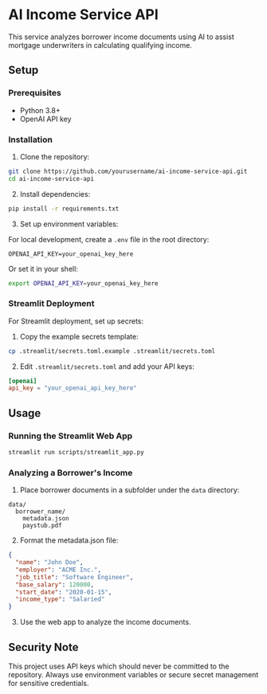 # AI Income Service API

This service analyzes borrower income documents using AI to assist mortgage underwriters in calculating qualifying income.

## Setup

### Prerequisites
- Python 3.8+
- OpenAI API key

### Installation

1. Clone the repository:
```bash
git clone https://github.com/yourusername/ai-income-service-api.git
cd ai-income-service-api
```

2. Install dependencies:
```bash
pip install -r requirements.txt
```

3. Set up environment variables:

For local development, create a `.env` file in the root directory:
```
OPENAI_API_KEY=your_openai_key_here
```

Or set it in your shell:
```bash
export OPENAI_API_KEY=your_openai_key_here
```

### Streamlit Deployment

For Streamlit deployment, set up secrets:

1. Copy the example secrets template:
```bash
cp .streamlit/secrets.toml.example .streamlit/secrets.toml
```

2. Edit `.streamlit/secrets.toml` and add your API keys:
```toml
[openai]
api_key = "your_openai_api_key_here"
```

## Usage

### Running the Streamlit Web App

```bash
streamlit run scripts/streamlit_app.py
```

### Analyzing a Borrower's Income

1. Place borrower documents in a subfolder under the `data` directory:
```
data/
  borrower_name/
    metadata.json
    paystub.pdf
```

2. Format the metadata.json file:
```json
{
  "name": "John Doe",
  "employer": "ACME Inc.",
  "job_title": "Software Engineer",
  "base_salary": 120000,
  "start_date": "2020-01-15",
  "income_type": "Salaried"
}
```

3. Use the web app to analyze the income documents.

## Security Note

This project uses API keys which should never be committed to the repository. Always use environment variables or secure secret management for sensitive credentials. 